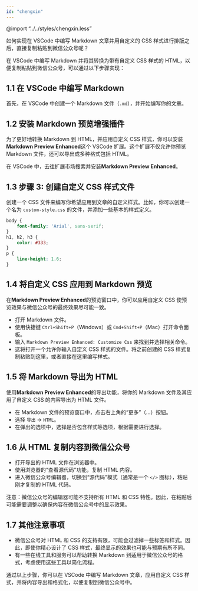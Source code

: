 ```yaml
---
id: "chengxin"
---
```


@import “../../styles/chengxin.less”

如何实现在 VSCode 中编写 Markdown 文章并用自定义的 CSS 样式进行排版之后，直接复制粘贴到微信公众号呢？

<!-- more -->

在 VSCode 中编写 Markdown 并将其转换为带有自定义 CSS 样式的 HTML，以便复制粘贴到微信公众号，可以通过以下步骤实现：

## 1.1 在 VSCode 中编写 Markdown

首先，在 VSCode 中创建一个 Markdown 文件（`.md`），并开始编写你的文章。

## 1.2 安装 Markdown 预览增强插件

为了更好地转换 Markdown 到 HTML，并应用自定义 CSS 样式，你可以安装**Markdown Preview Enhanced**这个 VSCode 扩展。这个扩展不仅允许你预览 Markdown 文件，还可以导出成多种格式包括 HTML。

在 VSCode 中，去往扩展市场搜索并安装**Markdown Preview Enhanced**。

## 1.3 步骤 3: 创建自定义 CSS 样式文件

创建一个 CSS 文件来编写你希望应用到文章的自定义样式。比如，你可以创建一个名为 `custom-style.css` 的文件，并添加一些基本的样式定义。

```css
body {
    font-family: 'Arial', sans-serif;
}
h1, h2, h3 {
    color: #333;
}
p {
    line-height: 1.6;
}
```

## 1.4 将自定义 CSS 应用到 Markdown 预览

在**Markdown Preview Enhanced**的预览窗口中，你可以应用自定义 CSS 使预览效果与微信公众号的最终效果尽可能一致。

- 打开 Markdown 文件。
- 使用快捷键 `Ctrl+Shift+P`（Windows）或 `Cmd+Shift+P`（Mac）打开命令面板。
- 输入 `Markdown Preview Enhanced: Customize Css` 来找到并选择相关命令。
- 这将打开一个允许你输入自定义 CSS 样式的文件。将之前创建的 CSS 样式复制粘贴到这里，或者直接在这里编写样式。

## 1.5 将 Markdown 导出为 HTML

使用**Markdown Preview Enhanced**的导出功能，将你的 Markdown 文件及其应用了自定义 CSS 的内容导出为 HTML 文件。

- 在 Markdown 文件的预览窗口中，点击右上角的“更多”（…）按钮。
- 选择 `导出` -> `HTML`。
- 在弹出的选项中，选择是否包含样式等选项，根据需要进行选择。

## 1.6 从 HTML 复制内容到微信公众号

- 打开导出的 HTML 文件在浏览器中。
- 使用浏览器的“查看源代码”功能，复制 HTML 内容。
- 进入微信公众号编辑器，切换到“源代码”模式（通常是一个 `</>` 图标），粘贴刚才复制的 HTML 代码。

注意：微信公众号的编辑器可能不支持所有 HTML 和 CSS 特性。因此，在粘贴后可能需要调整以确保内容在微信公众号中的显示效果。

## 1.7 其他注意事项

- 微信公众号对 HTML 和 CSS 的支持有限，可能会过滤掉一些标签和样式。因此，即使你精心设计了 CSS 样式，最终显示的效果也可能与预期有所不同。
- 有一些在线工具和服务可以帮助转换 Markdown 到适用于微信公众号的格式，考虑使用这些工具以简化流程。

通过以上步骤，你可以在 VSCode 中编写 Markdown 文章，应用自定义 CSS 样式，并将内容导出和格式化，以便复制到微信公众号中。
